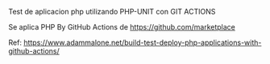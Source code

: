 Test de aplicacion php utilizando PHP-UNIT con GIT ACTIONS

Se aplica PHP By GitHub Actions de  https://github.com/marketplace


Ref: 
https://www.adammalone.net/build-test-deploy-php-applications-with-github-actions/

